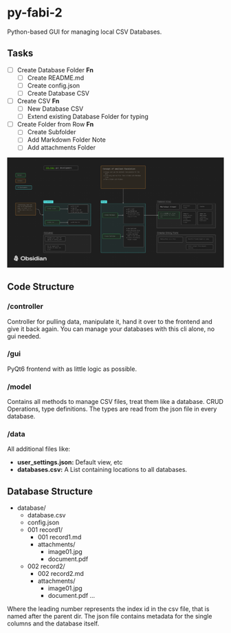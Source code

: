 # py-fabi-2

Python-based GUI for managing local CSV Databases.

## Tasks

- [ ] Create Database Folder **Fn**
  - [ ] Create README.md
  - [ ] Create config.json
  - [ ] Create Database CSV
- [ ] Create CSV **Fn**
  - [ ] New Database CSV
  - [ ] Extend existing Database Folder for typing
- [ ] Create Folder from Row **Fn**
  - [ ] Create Subfolder
  - [ ] Add Markdown Folder Note
  - [ ] Add attachments Folder

![](data/gui%20development%202025.png?raw=true)

## Code Structure

### /controller

Controller for pulling data, manipulate it, hand it over to the frontend and give it back again. You can manage your databases with this cli alone, no gui needed.

### /gui

PyQt6 frontend with as little logic as possible.

### /model

Contains all methods to manage CSV files, treat them like a database. CRUD Operations, type definitions. The types are read from the json file in every database.

### /data

All additional files like:

- **user_settings.json:** Default view, etc
- **databases.csv:** A List containing locations to all databases.

## Database Structure

- database/
  - database.csv
  - config.json
  - 001 record1/
    - 001 record1.md
    - attachments/
      - image01.jpg
      - document.pdf
  - 002 record2/
    - 002 record2.md
    - attachments/
      - image01.jpg
      - document.pdf
        ...

Where the leading number represents the index id in the csv file, that is named after the parent dir. The json file contains metadata for the single columns and the database itself.
